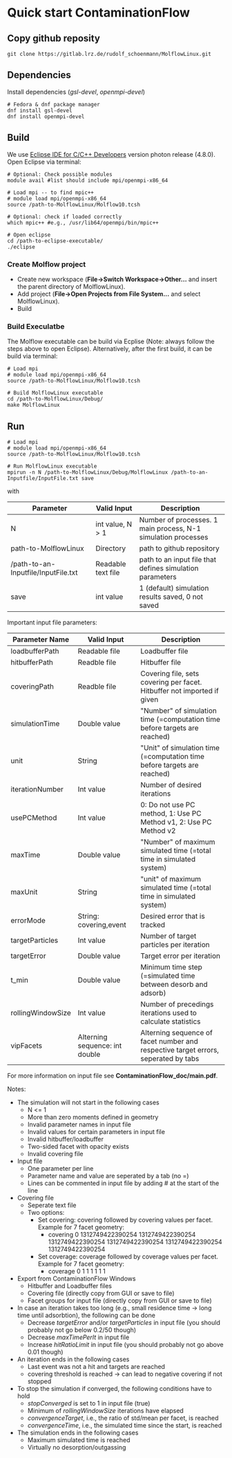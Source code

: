 # Quick start ContaminationFlow

## Copy github reposity

```
git clone https://gitlab.lrz.de/rudolf_schoenmann/MolflowLinux.git

```

## Dependencies
Install dependencies (_gsl-devel_, _openmpi-devel_)

```
# Fedora & dnf package manager
dnf install gsl-devel
dnf install openmpi-devel

```

## Build

We use [Eclipse IDE for C/C++ Developers](https://www.eclipse.org/downloads/packages/release/photon/r/eclipse-ide-cc-developers) version photon release (4.8.0).
Open Eclipse via terminal:

```
# Optional: Check possible modules
module avail #list should include mpi/openmpi-x86_64

# Load mpi -- to find mpic++
# module load mpi/openmpi-x86_64
source /path-to-MolflowLinux/Molflow10.tcsh

# Optional: check if loaded correctly
which mpic++ #e.g., /usr/lib64/openmpi/bin/mpic++

# Open eclipse
cd /path-to-eclipse-executable/
./eclipse
```
### Create Molflow project
* Create new workspace (**File->Switch Workspace->Other...** and insert the parent directory of MolflowLinux).
* Add project (**File->Open Projects from File System...** and select MolflowLinux).
* Build


### Build Execulatbe
The Molflow executable can be build via Ecplise (Note: always follow the steps above to open Eclipse).
Alternatively, after the first build, it can be build via terminal:

```
# Load mpi
# module load mpi/openmpi-x86_64
source /path-to-MolflowLinux/Molflow10.tcsh

# Build MolflowLinux executable
cd /path-to-MolflowLinux/Debug/
make MolflowLinux
```


## Run

```
# Load mpi
# module load mpi/openmpi-x86_64
source /path-to-MolflowLinux/Molflow10.tcsh

# Run MolflowLinux executable
mpirun -n N /path-to-MolflowLinux/Debug/MolflowLinux /path-to-an-Inputfile/InputFile.txt save

```

with

|Parameter| Valid Input | Description|
|------------ | -------------| -------------|
|N| int value, N > 1|Number of processes. 1 main process, N-1 simulation processes|
|path-to-MolflowLinux| Directory | path to github repository|
|/path-to-an-Inputfile/InputFile.txt| Readable text file | path to an input file that defines simulation parameters|
|save| int value | 1 (default) simulation results saved, 0 not saved|

Important input file parameters:

|Parameter Name| Valid Input | Description|
|------------ | -------------| -------------|
|loadbufferPath|Readable file|Loadbuffer file|
|hitbufferPath|Readble file | Hitbuffer file|
|coveringPath|Readble file | Covering file, sets covering per facet. Hitbuffer not imported if given|
|simulationTime|Double value | "Number" of simulation time (=computation time before targets are reached)|
|unit|String|"Unit" of simulation time (=computation time before targets are reached)|
|iterationNumber|Int value|Number of desired iterations|
|usePCMethod|Int value|0: Do not use PC method, 1: Use PC Method v1, 2: Use PC Method v2|
|maxTime| Double value| "Number" of maximum simulated time (=total time in simulated system)|
|maxUnit| String|"unit" of maximum simulated time (=total time in simulated system)|
|errorMode|String: covering,event| Desired error that is tracked|
|targetParticles|Int value| Number of target particles per iteration|
|targetError|Double value| Target error per iteration|
|t_min|Double value| Minimum time step (=simulated time between desorb and adsorb)|
|rollingWindowSize|Int value| Number of precedings iterations used to calculate statistics|
|vipFacets|Alterning sequence: int double| Alterning sequence of facet number and respective target errors, seperated by tabs|

For more information on input file see **ContaminationFlow_doc/main.pdf**.

Notes:
* The simulation will not start in the following cases
  * N <= 1
  * More than zero moments defined in geometry
  * Invalid parameter names in input file
  * Invalid values for certain parameters in input file
  * Invalid hitbuffer/loadbuffer
  * Two-sided facet with opacity exists
  * Invalid covering file
* Input file
  * One parameter per line
  * Parameter name and value are seperated by a tab (no =)
  * Lines can be commented in input file by adding \# at the start of the line
* Covering file
  * Seperate text file
  * Two options:
    * Set covering: covering followed by covering values per facet. Example for 7 facet geometry:
      * covering 0 1312749422390254 1312749422390254 1312749422390254 1312749422390254 1312749422390254 1312749422390254
    * Set coverage: coverage followed by coverage values per facet. Example for 7 facet geometry:
      * coverage 0 1 1 1 1 1 1
* Export from ContaminationFlow Windows
  * Hitbuffer and Loadbuffer files
  * Covering file (directly copy from GUI or save to file)
  * Facet groups for input file (directly copy from GUI or save to file)
* In case an iteration takes too long (e.g., small residence time -> long time until adsorbtion), the following can be done
  * Decrease *targetError* and/or *targetParticles* in input file (you should probably not go below 0.2/50 though)
  * Decrease *maxTimePerIt* in input file
  * Increase *hitRatioLimit* in input file (you should probably not go above 0.01 though)
* An iteration ends in the following cases
  * Last event was not a hit and targets are reached
  * covering threshold is reached -> can lead to negative covering if not stopped
* To stop the simulation if converged, the following conditions have to hold
  * *stopConverged* is set to 1 in input file (true)
  * Minimum of *rollingWindowSize* iterations have elapsed
  * *convergenceTarget*, i.e., the ratio of std/mean per facet, is reached
  * *convergenceTime*, i.e., the simulated time since the start, is reached
* The simulation ends in the following cases
  * Maximum simulated time is reached
  * Virtually no desorption/outgassing
  
